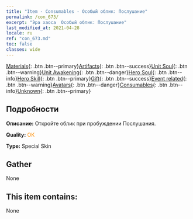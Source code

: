 ```yaml
---
title: "Item - Consumables - Особый облик: Послушание"
permalink: /con_673/
excerpt: "Эра хаоса  Особый облик: Послушание"
last_modified_at: 2021-04-28
locale: ru
ref: "con_673.md"
toc: false
classes: wide
---
```

 [Materials](/ItemsRU/){: .btn .btn--primary}[Artifacts](/ItemsRU/Artifacts/){: .btn .btn--success}[Unit Soul](/ItemsRU/UnitSoul/){: .btn .btn--warning}[Unit Awakening](/ItemsRU/UnitAwakening/){: .btn .btn--danger}[Hero Soul](/ItemsRU/HeroSoul/){: .btn .btn--info}[Hero Skill](/ItemsRU/HeroSkill/){: .btn .btn--primary}[Gift](/ItemsRU/Gift/){: .btn .btn--success}[Event related](/ItemsRU/Events/){: .btn .btn--warning}[Avatars](/ItemsRU/Avatars/){: .btn .btn--danger}[Consumables](/ItemsRU/Consumables/){: .btn .btn--info}[Unknown](/ItemsRU/Unknown/){: .btn .btn--primary}

## Подробности
 **Описание:** Откройте облик при пробуждении Послушания.

 **Quality:** <span style="color: #FF8C00">OK</span>

 **Type:** Special Skin

## Gather

  None

## This item contains:

  None


